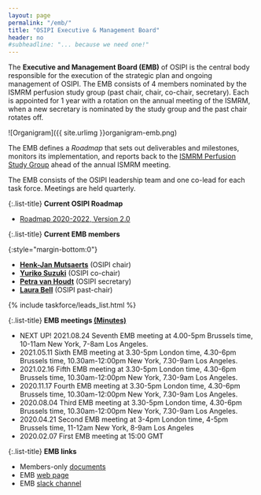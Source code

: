 ```yaml
---
layout: page
permalink: "/emb/"
title: "OSIPI Executive & Management Board"
header: no
#subheadline: "... because we need one!"
---
```


The **Executive and Management Board (EMB)** of OSIPI is the central body responsible 
for the execution of the strategic plan and ongoing management of OSIPI. 
The EMB consists of 4 members nominated by the ISMRM perfusion study group (past chair, chair, co-chair, secretary). Each is appointed for 1 year with a rotation on the annual meeting of the ISMRM, when a new secretary is nominated by the study group and the past chair rotates off.


![Organigram]({{ site.urlimg }}organigram-emb.png)

The EMB defines a *Roadmap* that sets out deliverables and milestones, 
monitors its implementation, and reports back to the [ISMRM Perfusion Study Group](https://www.ismrm.org/study-groups/perfusion-mr/) ahead of the annual ISMRM meeting. 

The EMB consists of the OSIPI leadership team and one co-lead for each task force. Meetings are held quarterly.

{:.list-title}
**Current OSIPI Roadmap**

- [Roadmap 2020-2022, Version 2.0](https://docs.google.com/document/d/e/2PACX-1vRbxX9ywttwQfd2hyj62h676RjEZ3YHZBIBTkUmEb2nqOmrRVd-PlWeL6nAsJ79akQpXHmtBIizJiOK/pub) 

{:.list-title}
**Current EMB members**

{:style="margin-bottom:0"}
- [**Henk-Jan Mutsaerts**](https://www.linkedin.com/in/henk-jan-mutsaerts-8532b626/) (OSIPI chair)
- [**Yuriko Suzuki**](https://www.ndcn.ox.ac.uk/team/yuriko-suzuki) (OSIPI co-chair)
- [**Petra van Houdt**](https://www.linkedin.com/in/petra-van-houdt-a7612510/) (OSIPI secretary)
- [**Laura Bell**](https://www.linkedin.com/in/lauracbell/) (OSIPI past-chair) 


{% include taskforce/leads_list.html %}


{:.list-title}
**EMB meetings [(Minutes)](https://drive.google.com/open?id=1zjiT6dmbC7t1Svii_HG6NpYE8iS8bnR-GIf_-m02Fhc)**

- NEXT UP! 2021.08.24 Seventh EMB meeting at 4.00-5pm Brussels time, 10-11am New York, 7-8am Los Angeles.
- 2021.05.11 Sixth EMB meeting at 3.30-5pm London time, 4.30-6pm Brussels time, 10.30am-12:00pm New York, 7.30-9am Los Angeles.
- 2021.02.16 Fifth EMB meeting at 3.30-5pm London time, 4.30-6pm Brussels time, 10.30am-12:00pm New York, 7.30-9am Los Angeles.
- 2020.11.17 Fourth EMB meeting at 3.30-5pm London time, 4.30-6pm Brussels time, 10.30am-12:00pm New York, 7.30-9am Los Angeles.
- 2020.08.04 Third EMB meeting at 3.30-5pm London time, 4.30-6pm Brussels time, 10.30am-12:00pm New York, 7.30-9am Los Angeles.
- 2020.04.21 Second EMB meeting at 3-4pm London time, 4-5pm Brussels time, 11-12am New York, 8-9am Los Angeles 
- 2020.02.07 First EMB meeting at 15:00 GMT 

{:.list-title}
**EMB links**

- Members-only [documents](https://drive.google.com/drive/folders/1Rx6D_5hEeJ4CRcF0KObmPWx0Mx1Xgz_j)
- EMB [web page](https://github.com/OSIPI/osipi.github.io/edit/master/pages/pages-root-folder/executive-management-board.md)
- EMB [slack channel](https://osipi.slack.com/archives/CQGS2DP7C)

